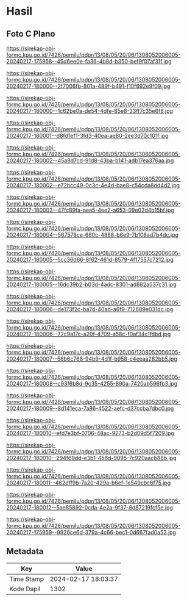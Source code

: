 # Hasil

## Foto C Plano

https://sirekap-obj-formc.kpu.go.id/7426/pemilu/pdpr/13/08/05/20/06/1308052006005-20240217-175958--45d6ee0e-fa36-4b8d-b350-bef9f07af31f.jpg

https://sirekap-obj-formc.kpu.go.id/7426/pemilu/pdpr/13/08/05/20/06/1308052006005-20240217-180000--2f7006fb-801a-489f-b491-f10f692e9f09.jpg

https://sirekap-obj-formc.kpu.go.id/7426/pemilu/pdpr/13/08/05/20/06/1308052006005-20240217-180000--1c62be0a-de54-4dfe-85e8-33ff7c35e6f8.jpg

https://sirekap-obj-formc.kpu.go.id/7426/pemilu/pdpr/13/08/05/20/06/1308052006005-20240217-180001--d8fd1ef1-3fd3-40ea-ae80-2ee3d70c101f.jpg

https://sirekap-obj-formc.kpu.go.id/7426/pemilu/pdpr/13/08/05/20/06/1308052006005-20240217-180002--45a8d7cd-91d8-43ba-b141-adb17ea376aa.jpg

https://sirekap-obj-formc.kpu.go.id/7426/pemilu/pdpr/13/08/05/20/06/1308052006005-20240217-180002--e72bcc49-0c3c-4e4d-bae8-c54cda8dd4d2.jpg

https://sirekap-obj-formc.kpu.go.id/7426/pemilu/pdpr/13/08/05/20/06/1308052006005-20240217-180003--47fc89fa-aea5-4ee2-a653-09e02d4b15bf.jpg

https://sirekap-obj-formc.kpu.go.id/7426/pemilu/pdpr/13/08/05/20/06/1308052006005-20240217-180004--567578ce-660c-4888-b6e9-7b108ad7b4dc.jpg

https://sirekap-obj-formc.kpu.go.id/7426/pemilu/pdpr/13/08/05/20/06/1308052006005-20240217-180005--5cc36d66-8f62-461d-8579-4f17557c7212.jpg

https://sirekap-obj-formc.kpu.go.id/7426/pemilu/pdpr/13/08/05/20/06/1308052006005-20240217-180005--16dc39b2-b03d-4adc-8301-ad882a537c31.jpg

https://sirekap-obj-formc.kpu.go.id/7426/pemilu/pdpr/13/08/05/20/06/1308052006005-20240217-180006--de173f2c-ba7d-40ad-a6f9-712689e031dc.jpg

https://sirekap-obj-formc.kpu.go.id/7426/pemilu/pdpr/13/08/05/20/06/1308052006005-20240217-180006--72c9a17c-a20f-4709-a58c-f0af34c1fdbd.jpg

https://sirekap-obj-formc.kpu.go.id/7426/pemilu/pdpr/13/08/05/20/06/1308052006005-20240217-180007--58b6c768-94b9-4d1f-b958-c4eeaa282bb5.jpg

https://sirekap-obj-formc.kpu.go.id/7426/pemilu/pdpr/13/08/05/20/06/1308052006005-20240217-180008--c93f6b8d-9c35-4255-890a-7420ab596fb3.jpg

https://sirekap-obj-formc.kpu.go.id/7426/pemilu/pdpr/13/08/05/20/06/1308052006005-20240217-180009--8d141eca-7a86-4522-aefc-d37ccba7dbc0.jpg

https://sirekap-obj-formc.kpu.go.id/7426/pemilu/pdpr/13/08/05/20/06/1308052006005-20240217-180010--efd7e3bf-0706-48ac-9273-b2d09d5f7209.jpg

https://sirekap-obj-formc.kpu.go.id/7426/pemilu/pdpr/13/08/05/20/06/1308052006005-20240217-180010--294f69dd-e3b1-456d-9095-7c920aacb88b.jpg

https://sirekap-obj-formc.kpu.go.id/7426/pemilu/pdpr/13/08/05/20/06/1308052006005-20240217-180011--462dff9b-7a20-429a-b6ef-1e549cbc6f75.jpg

https://sirekap-obj-formc.kpu.go.id/7426/pemilu/pdpr/13/08/05/20/06/1308052006005-20240217-180012--5ae85892-0cda-4e2a-9f37-8d87219fcf5e.jpg

https://sirekap-obj-formc.kpu.go.id/7426/pemilu/pdpr/13/08/05/20/06/1308052006005-20240217-175959--9926ce6d-379a-4c66-bec1-0d667fad0a53.jpg


## Metadata

| Key        | Value               |
| ---------- | ------------------- |
| Time Stamp | 2024-02-17 18:03:37 |
| Kode Dapil | 1302                |



